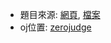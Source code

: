 - 題目來源: [網頁](https://apcs.csie.ntnu.edu.tw/index.php/questionstypes/previousexam/), [檔案](https://apcs.csie.ntnu.edu.tw/wp-content/uploads/2022/10/%E5%AF%A6%E4%BD%9C%E9%A1%8C_%E9%A1%8C%E5%9E%8B%E7%AF%84%E4%BE%8B.pdf)
- oj位置: [zerojudge](https://zerojudge.tw/)
